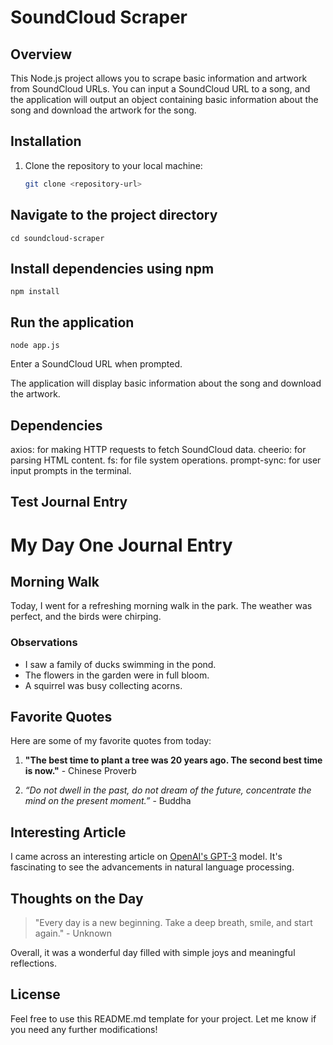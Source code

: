 # SoundCloud Scraper

## Overview

This Node.js project allows you to scrape basic information and artwork from SoundCloud URLs. You can input a SoundCloud URL to a song, and the application will output an object containing basic information about the song and download the artwork for the song.

## Installation

1. Clone the repository to your local machine:
   ```bash
   git clone <repository-url>
   ```

## Navigate to the project directory

`cd soundcloud-scraper`

## Install dependencies using npm

`npm install`

## Run the application

`node app.js`

Enter a SoundCloud URL when prompted.

The application will display basic information about the song and download the artwork.

## Dependencies

axios: for making HTTP requests to fetch SoundCloud data.
cheerio: for parsing HTML content.
fs: for file system operations.
prompt-sync: for user input prompts in the terminal.

## Test Journal Entry
# My Day One Journal Entry
## Morning Walk

Today, I went for a refreshing morning walk in the park. The weather was perfect, and the birds were chirping.

### Observations

- I saw a family of ducks swimming in the pond.
- The flowers in the garden were in full bloom.
- A squirrel was busy collecting acorns.

## Favorite Quotes

Here are some of my favorite quotes from today:

1. **"The best time to plant a tree was 20 years ago. The second best time is now."** - Chinese Proverb

2. _“Do not dwell in the past, do not dream of the future, concentrate the mind on the present moment.”_ - Buddha

## Interesting Article

I came across an interesting article on [OpenAI's GPT-3](https://openai.com/gpt-3) model. It's fascinating to see the advancements in natural language processing.

## Thoughts on the Day

> "Every day is a new beginning. Take a deep breath, smile, and start again." - Unknown

Overall, it was a wonderful day filled with simple joys and meaningful reflections.


## License

Feel free to use this README.md template for your project. Let me know if you need any further modifications!
